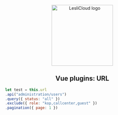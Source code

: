 <p align="center">
	<img width="200" alt="LesliCloud logo" src="https://cdn.lesli.tech//lesli/brand/lesli-logo.svg" />
</p>

<h2 align="center">Vue plugins: URL</h2>

```js
let test = this.url
.api("administration/users")
.query({ status: "all" })
.exclude({ role: "kop,callcenter,guest" })
.pagination({ page: 1 })
```
